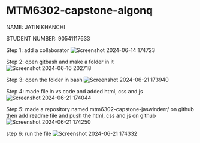 # MTM6302-capstone-algonq
NAME: JATIN KHANCHI

STUDENT NUMBER: 90541117633

Step 1: add a collaborator
![Screenshot 2024-06-14 174723](https://github.com/algonq/mtm6302-capstone-algonq/assets/134572776/6ab83804-6034-42d1-b057-b48a57623d51)

Step 2: open gitbash and make a folder in it
![Screenshot 2024-06-16 202718](https://github.com/algonq/mtm6302-capstone-algonq/assets/134572776/94bd9d8f-3d0d-42ae-8861-bf95a747dbf6)

Step 3: open the folder in bash
![Screenshot 2024-06-21 173940](https://github.com/algonq/mtm6302-capstone-algonq/assets/134572776/651034b0-a8f1-4e83-8eb6-37985e66d6cd)

Step 4: made file in vs code and added html, css and js
![Screenshot 2024-06-21 174044](https://github.com/algonq/mtm6302-capstone-algonq/assets/134572776/d24d3f59-1053-413a-9d05-7cfe1d82d846)

Step 5: made a repository named mtm6302-capstone-jaswinderr/ on github then add readme file and push the html, css and js on github 
![Screenshot 2024-06-21 174250](https://github.com/algonq/mtm6302-capstone-algonq/assets/134572776/07b7d120-c257-4925-87cd-6c6e3083dbbf)

step 6: run the file
![Screenshot 2024-06-21 174332](https://github.com/algonq/mtm6302-capstone-algonq/assets/134572776/52f80971-233e-45ec-8dff-b19301842e48)

